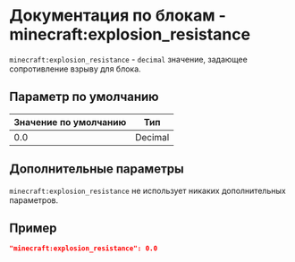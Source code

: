 # Документация по блокам - minecraft:explosion_resistance

`minecraft:explosion_resistance` - `decimal` значение, задающее сопротивление взрыву для блока.

## Параметр по умолчанию

| Значение по умолчанию | Тип     |
|-----------------------|---------|
| 0.0                   | Decimal |

## Дополнительные параметры

`minecraft:explosion_resistance` не использует никаких дополнительных параметров.

## Пример

``` json
"minecraft:explosion_resistance": 0.0
```
